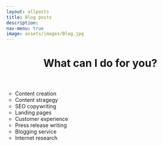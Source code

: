 ```yaml
---
layout: allposts
title: Blog posts
description: 
nav-menu: true
image: assets/images/Blog.jpg
---
```

<!-- Main -->
<div id="main">
<div class="inner">
     <header>
       <h1>What can I do for you?</h1>
     </header>
     <ul type = "circle">
       <li>Content creation</li>
       <li>Content stragegy</li>
       <li>SEO copywriting</li>   
       <li>Landing pages</li>
       <li>Customer experience</li>
       <li>Press release writing</li>   
       <li>Blogging service</li>
       <li>Internet research</li>
     </ul>
</div>



